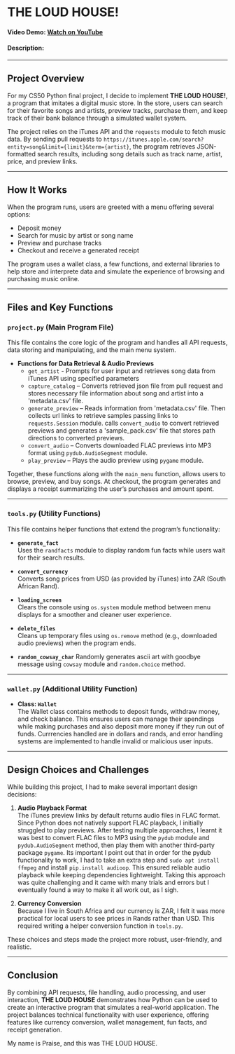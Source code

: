 # THE LOUD HOUSE!
#### Video Demo: [Watch on YouTube](https://youtu.be/1BEgn0sNPg0)
#### Description:

---

## Project Overview

For my CS50 Python final project, I decide to implement **THE LOUD HOUSE!**, a program that imitates a digital music store. In the store, users can search for their favorite songs and artists, preview tracks, purchase them, and keep track of their bank balance through a simulated wallet system.  

The project relies on the iTunes API and the `requests` module to fetch music data. By sending pull requests to `https://itunes.apple.com/search?entity=song&limit={limit}&term={artist}`, the program retrieves JSON-formatted search results, including song details such as track name, artist, price, and preview links.  

---

## How It Works

When the program runs, users are greeted with a menu offering several options:
- Deposit money 
- Search for music by artist or song name  
- Preview and purchase tracks 
- Checkout and receive a generated receipt  

The program uses a wallet class, a few functions, and external libraries to help store and interprete data and simulate the experience of browsing and purchasing music online.  

---

## Files and Key Functions

### `project.py` (Main Program File)
This file contains the core logic of the program and handles all API requests, data storing and manipulating, and the main menu system.  

- **Functions for Data Retrieval & Audio Previews**  
  - `get_artist` - Prompts for user input and retrieves song data from iTunes API using specified parameters 
  - `capture_catalog` – Converts retrieved json file from pull request and stores necessary file information about song and artist into a 'metadata.csv' file.  
  - `generate_preview` – Reads information from 'metadata.csv' file. Then collects url links to retrieve samples passing links to `requests.Session` module. calls `convert_audio` to convert retrieved previews and generates a 'sample_pack.csv' file that stores path directions to converted previews.
  - `convert_audio` – Converts downloaded FLAC previews into MP3 format using `pydub.AudioSegment` module.  
  - `play_preview` – Plays the audio preview using `pygame` module.  

Together, these functions along with the `main_menu` function, allows users to browse, preview, and buy songs. 
At checkout, the program generates and displays a receipt summarizing the user’s purchases and amount spent.  

---

### `tools.py` (Utility Functions)
This file contains helper functions that extend the program’s functionality:  

- **`generate_fact`**  
  Uses the `randfacts` module to display random fun facts while users wait for their search results.  

- **`convert_currency`**  
  Converts song prices from USD (as provided by iTunes) into ZAR (South African Rand).  

- **`loading_screen`**  
  Clears the console using `os.system` module method between menu displays for a smoother and cleaner user experience.  

- **`delete_files`**  
  Cleans up temporary files using `os.remove` method (e.g., downloaded audio previews) when the program ends.

- **`random_cowsay_char`**
  Randomly generates ascii art with goodbye message using `cowsay` module and `random.choice` method.

---

### `wallet.py` (Additional Utility Function)

- **Class: `Wallet`**  
  The Wallet class contains methods to deposit funds, withdraw money, and check balance. This ensures users can manage their spendings while making purchases and also deposit more money if they run out of funds. Currrencies handled are in dollars and rands, and error handling systems are implemented to handle invalid or malicious user inputs. 

---

## Design Choices and Challenges

While building this project, I had to make several important design decisions:  

1. **Audio Playback Format**  
   The iTunes preview links by default returns audio files in FLAC format. Since Python does not natively support FLAC playback, I initially struggled to play previews. After testing multiple approaches, I learnt it was best to convert FLAC files to MP3 using the `pydub` module and `pydub.AudioSegment` method, then play them with another third-party package `pygame`. Its important I point out that in order for the pydub functionality to work, I had to take an extra step and `sudo apt install ffmpeg` and install `pip.install audioop`. This ensured reliable audio playback while keeping dependencies lightweight. Taking this approach was quite challenging and it came with many trials and errors but I eventually found a way to make it all work out, as I sigh.

2. **Currency Conversion**  
   Because I live in South Africa and our currency is ZAR, I felt it was more practical for local users to see prices in Rands rather than USD. This required writing a helper conversion function in `tools.py`.  

These choices and steps made the project more robust, user-friendly, and realistic.  

---

## Conclusion

By combining API requests, file handling, audio processing, and user interaction, **THE LOUD HOUSE** demonstrates how Python can be used to create an interactive program that simulates a real-world application. The project balances technical functionality with user experience, offering features like currency conversion, wallet management, fun facts, and receipt generation. 

My name is Praise, and this was THE LOUD HOUSE.


